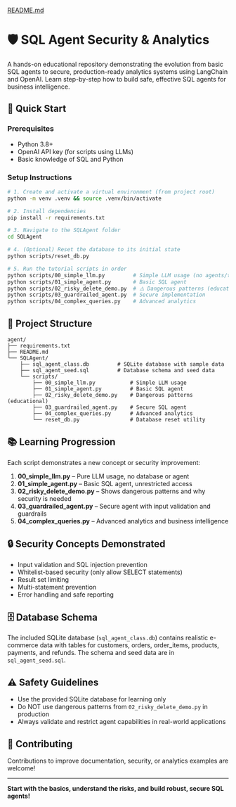 [README.md](https://github.com/user-attachments/files/22439270/README.md)
# 🛡️ SQL Agent Security & Analytics

A hands-on educational repository demonstrating the evolution from basic SQL agents to secure, production-ready analytics systems using LangChain and OpenAI. Learn step-by-step how to build safe, effective SQL agents for business intelligence.

## 🚀 Quick Start

### Prerequisites
- Python 3.8+
- OpenAI API key (for scripts using LLMs)
- Basic knowledge of SQL and Python

### Setup Instructions
```bash
# 1. Create and activate a virtual environment (from project root)
python -m venv .venv && source .venv/bin/activate

# 2. Install dependencies
pip install -r requirements.txt

# 3. Navigate to the SQLAgent folder
cd SQLAgent

# 4. (Optional) Reset the database to its initial state
python scripts/reset_db.py

# 5. Run the tutorial scripts in order
python scripts/00_simple_llm.py         # Simple LLM usage (no agents/tools)
python scripts/01_simple_agent.py       # Basic SQL agent
python scripts/02_risky_delete_demo.py  # ⚠️ Dangerous patterns (educational)
python scripts/03_guardrailed_agent.py  # Secure implementation
python scripts/04_complex_queries.py    # Advanced analytics
```

## 📁 Project Structure
```
agent/
├── requirements.txt
├── README.md
└── SQLAgent/
    ├── sql_agent_class.db         # SQLite database with sample data
    ├── sql_agent_seed.sql         # Database schema and seed data
    └── scripts/
        ├── 00_simple_llm.py           # Simple LLM usage
        ├── 01_simple_agent.py         # Basic SQL agent
        ├── 02_risky_delete_demo.py    # Dangerous patterns (educational)
        ├── 03_guardrailed_agent.py    # Secure SQL agent
        ├── 04_complex_queries.py      # Advanced analytics
        └── reset_db.py                # Database reset utility
```

## 📚 Learning Progression
Each script demonstrates a new concept or security improvement:

1. **00_simple_llm.py** – Pure LLM usage, no database or agent
2. **01_simple_agent.py** – Basic SQL agent, unrestricted access
3. **02_risky_delete_demo.py** – Shows dangerous patterns and why security is needed
4. **03_guardrailed_agent.py** – Secure agent with input validation and guardrails
5. **04_complex_queries.py** – Advanced analytics and business intelligence

## 🔒 Security Concepts Demonstrated
- Input validation and SQL injection prevention
- Whitelist-based security (only allow SELECT statements)
- Result set limiting
- Multi-statement prevention
- Error handling and safe reporting

## 🗄️ Database Schema
The included SQLite database (`sql_agent_class.db`) contains realistic e-commerce data with tables for customers, orders, order_items, products, payments, and refunds. The schema and seed data are in `sql_agent_seed.sql`.

## ⚠️ Safety Guidelines
- Use the provided SQLite database for learning only
- Do NOT use dangerous patterns from `02_risky_delete_demo.py` in production
- Always validate and restrict agent capabilities in real-world applications

## 🤝 Contributing
Contributions to improve documentation, security, or analytics examples are welcome!

---

**Start with the basics, understand the risks, and build robust, secure SQL agents!**
